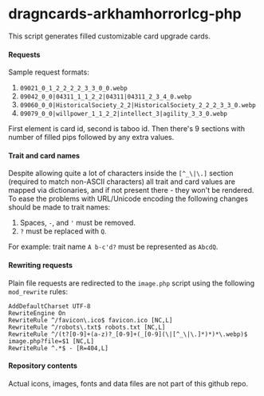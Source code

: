 # dragncards-arkhamhorrorlcg-php

This script generates filled customizable card upgrade cards.

#### Requests

Sample request formats:

1. `09021_0_1_2_2_2_2_3_3_0_0.webp`
2. `09042_0_0|04311_1_1_2_2|04311|04311_2_3_4_0.webp`
3. `09060_0_0|HistoricalSociety_2_2|HistoricalSociety_2_2_2_3_3_0.webp`
4. `09079_0_0|willpower_1_1_2_2|intellect_3|agility_3_3_0.webp`

First element is card id, second is taboo id. Then there's 9 sections with
number of filled pips followed by any extra values.

#### Trait and card names

Despite allowing quite a lot of characters inside the `[^_\|\.]` section
(required to match non-ASCII characters) all trait and card values are mapped
via dictionaries, and if not present there - they won't be rendered. To ease the
problems with URL/Unicode encoding the following changes should be made to trait
names:

1. Spaces, `-`, and `'` must be removed.
1. `?` must be replaced with `Q`.

For example: trait name `A b-c'd?` must be represented as `AbcdQ`.

#### Rewriting requests

Plain file requests are redirected to the `image.php` script using the following
`mod_rewrite` rules:

```
AddDefaultCharset UTF-8
RewriteEngine On
RewriteRule ^/favicon\.ico$ favicon.ico [NC,L]
RewriteRule ^/robots\.txt$ robots.txt [NC,L]
RewriteRule ^/(t?[0-9]+(a-z)?_[0-9]+(_[0-9](\|[^_\|\.]*)*)*\.webp)$ image.php?file=$1 [NC,L]
RewriteRule ^.*$ - [R=404,L]
```

#### Repository contents

Actual icons, images, fonts and data files are not part of this github repo.
